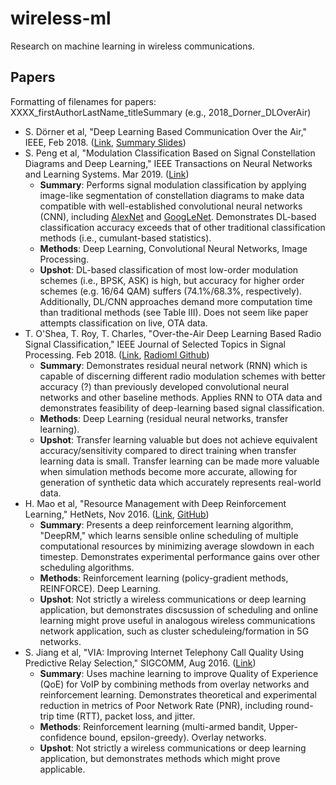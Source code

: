 # wireless-ml
Research on machine learning in wireless communications.

## Papers

Formatting of filenames for papers: XXXX_firstAuthorLastName_titleSummary (e.g., 2018_Dorner_DLOverAir)

- S. Dörner et al, "Deep Learning Based Communication Over the Air," IEEE, Feb 2018. ([Link](https://github.com/mdelrosa/wireless-ml/blob/master/Papers/2018_Dorner_DLoverAir.pdf), [Summary Slides](https://docs.google.com/presentation/d/122XdVg9kUqoCtVnBc7acemM5RyVIfHtDeRlXqwHdOQk/edit#slide=id.p))
- S. Peng et al, "Modulation Classification Based on Signal Constellation Diagrams and Deep Learning," IEEE Transactions on Neural Networks and Learning Systems. Mar 2019. ([Link](https://ieeexplore.ieee.org/document/8418751))
	- **Summary**: Performs signal modulation classification by applying image-like segmentation of constellation diagrams to make data compatible with well-established convolutional neural networks (CNN), including [AlexNet](https://medium.com/@smallfishbigsea/a-walk-through-of-alexnet-6cbd137a5637) and [GoogLeNet](https://ai.google/research/pubs/pub43022). Demonstrates DL-based classification accuracy exceeds that of other traditional classification methods (i.e., cumulant-based statistics).
	- **Methods**: Deep Learning, Convolutional Neural Networks, Image Processing. 
	- **Upshot**: DL-based classification of most low-order modulation schemes (i.e., BPSK, ASK) is high, but accuracy for higher order schemes (e.g. 16/64 QAM) suffers (74.1%/68.3%, respectively). Additionally, DL/CNN approaches demand more computation time than traditional methods (see Table III). Does not seem like paper attempts classification on live, OTA data.
- T. O'Shea, T. Roy, T. Charles, "Over-the-Air Deep Learning Based Radio Signal Classification," IEEE Journal of Selected Topics in Signal Processing. Feb 2018. ([Link](https://ieeexplore.ieee.org/abstract/document/8267032), [Radioml Github](https://github.com/radioML))
	- **Summary**: Demonstrates residual neural network (RNN) which is capable of discerning different radio modulation schemes with better accuracy (?) than previously developed convolutional neural networks and other baseline methods. Applies RNN to OTA data and demonstrates feasibility of deep-learning based signal classification.
	- **Methods**: Deep Learning (residual neural networks, transfer learning). 
	- **Upshot**: Transfer learning valuable but does not achieve equivalent accuracy/sensitivity compared to direct training when transfer learning data is small. Transfer learning can be made more valuable when simulation methods become more accurate, allowing for generation of synthetic data which accurately represents real-world data.
- H. Mao et al, "Resource Management with Deep Reinforcement Learning," HetNets, Nov 2016. ([Link](https://people.csail.mit.edu/alizadeh/papers/deeprm-hotnets16.pdf), [GitHub](https://github.com/hongzimao/deeprm))
	- **Summary**: Presents a deep reinforcement learning algorithm, "DeepRM," which learns sensible online scheduling of multiple computational resources by minimizing average slowdown in each timestep. Demonstrates experimental performance gains over other scheduling algorithms.
	- **Methods**: Reinforcement learning (policy-gradient methods, REINFORCE). Deep Learning. 
	- **Upshot**: Not strictly a wireless communications or deep learning application, but demonstrates discsussion of scheduling and online learning might prove useful in analogous wireless communications network application, such as cluster scheduleing/formation in 5G networks.
- S. Jiang et al, "VIA: Improving Internet Telephony Call Quality Using Predictive Relay Selection," SIGCOMM, Aug 2016. ([Link](https://www.microsoft.com/en-us/research/wp-content/uploads/2016/08/via.pdf))
	- **Summary**: Uses machine learning to improve Quality of Experience (QoE) for VoIP by combining methods from overlay networks and reinforcement learning. Demonstrates theoretical and experimental reduction in metrics of Poor Network Rate (PNR), including round-trip time (RTT), packet loss, and jitter.
	- **Methods**: Reinforcement learning (multi-armed bandit, Upper-confidence bound, epsilon-greedy). Overlay networks.
	- **Upshot**: Not strictly a wireless communications or deep learning application, but demonstrates methods which might prove applicable.

